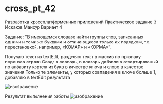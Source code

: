 # cross_pt_42

Разработка кроссплатформенных приложений Практическое задание 3 Искаков Мансур Вариант 4

Задание: "В имеющемся словаре найти группы слов, записанных одними и теми же буквами и отличающиеся только их порядком, т.е. перестановкой, например, «КОМАР» и «КОРМА»".

Получаю текст из textEdit, разделяю текст в массив по признаку переноса строки
Создаю словарь, в словарь добавляю отсортированый по алфавиту кортеж из букв в качестве ключа и слово в качестве значения
Только те элементы, у которых совпадения в ключе больше 1, добавляю в textEdit результата

![изображение](https://user-images.githubusercontent.com/51114487/211929860-83c79cc8-f57d-44dd-9900-555e2893ccef.png)

Результат выполнения работы
![изображение](https://user-images.githubusercontent.com/51114487/211930204-77dc6bf8-3f80-40ba-8987-bc1f481ad9be.png)


